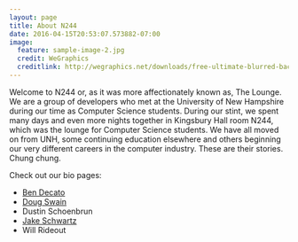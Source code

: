```yaml
---
layout: page
title: About N244
date: 2016-04-15T20:53:07.573882-07:00
image:
  feature: sample-image-2.jpg
  credit: WeGraphics
  creditlink: http://wegraphics.net/downloads/free-ultimate-blurred-background-pack/
---
```


Welcome to N244 or, as it was more affectionately known as, The Lounge. We are a group of 
developers who met at the University of New Hampshire during our time as Computer Science students. 
During our stint, we spent many days and even more nights together in Kingsbury Hall room N244, which 
was the lounge for Computer Science students. We have all moved on from UNH, some continuing education
elsewhere and others beginning our very different careers in the computer industry. These are their 
stories. Chung chung.

Check out our bio pages:

* [Ben Decato](bendecato)
* [Doug Swain](pseudoramble)
* Dustin Schoenbrun
* [Jake Schwartz](jakehschwartz)
* Will Rideout
